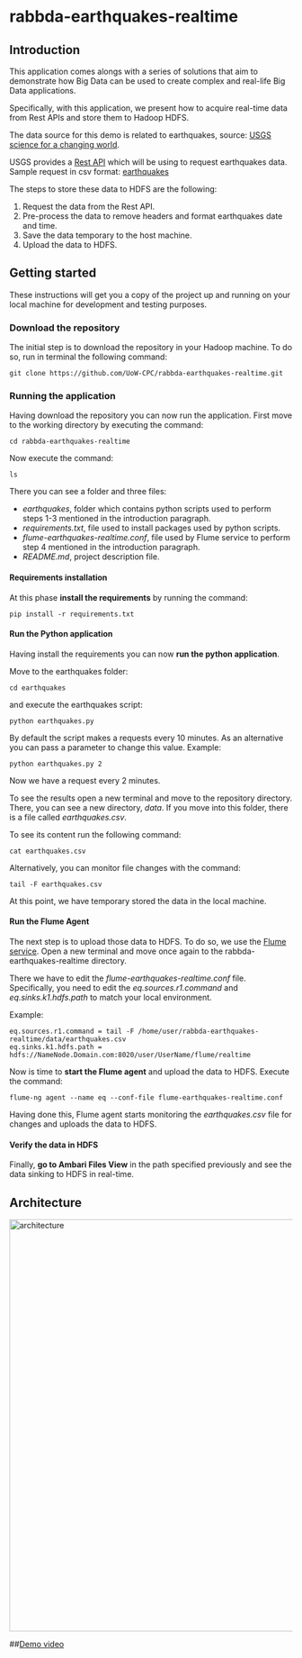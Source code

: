 # rabbda-earthquakes-realtime

## Introduction
This application comes alongs with a series of solutions that aim to demonstrate how Big Data can be used to create complex and real-life Big Data applications.

Specifically, with this application, we present how to acquire real-time data from Rest APIs and store them to Hadoop HDFS.

The data source for this demo is related to earthquakes, source: [USGS science for a changing world](https://earthquake.usgs.gov).

USGS provides a [Rest API](https://earthquake.usgs.gov/fdsnws/event/1/) which will be using to request earthquakes data.
Sample request in csv format: [earthquakes](https://earthquake.usgs.gov/fdsnws/event/1/query?format=csv&starttime=2020-02-18T00:00:00.000Z&endtime=2020-02-19T00:00:00.000)

The steps to store these data to HDFS are the following:
 1. Request the data from the Rest API.
 2. Pre-process the data to remove headers and format earthquakes date and time.
 3. Save the data temporary to the host machine.
 4. Upload the data to HDFS.
 
 ## Getting started
 These instructions will get you a copy of the project up and running on your local machine for development and testing purposes.
 
 ### Download the repository
 The initial step is to download the repository in your Hadoop machine. To do so, run in terminal the following command:
 ```
 git clone https://github.com/UoW-CPC/rabbda-earthquakes-realtime.git
 ```
 
 ### Running the application
 Having download the repository you can now run the application.
 First move to the working directory by executing the command:
 ```
 cd rabbda-earthquakes-realtime
 ``` 
 Now execute the command:
 ```
 ls
 ```
 There you can see a folder and three files:
 * _earthquakes_, folder which contains python scripts used to perform steps 1-3 mentioned in the introduction paragraph. 
 * _requirements.txt_, file used to install packages used by python scripts.
 * _flume-earthquakes-realtime.conf_, file used by Flume service to perform step 4 mentioned in the introduction paragraph.
 * _README.md_, project description file.
 
 #### Requirements installation
 
 At this phase __install the requirements__ by running the command:
 
 ```
 pip install -r requirements.txt
 ```
 
 #### Run the Python application
 
 Having install the requirements you can now __run the python application__. 
 
 Move to the earthquakes folder:
 ```
 cd earthquakes
 ```
 and execute the earthquakes script:
 ```
 python earthquakes.py
 ```
 By default the script makes a requests every 10 minutes. As an alternative you can pass a parameter to change this value. Example:
  ```
 python earthquakes.py 2
 ```
 Now we have a request every 2 minutes.
 
 To see the results open a new terminal and move to the repository directory. There, you can see a new directory, _data_. If you move into this folder, there is a file called _earthquakes.csv_.
 
 To see its content run the following command:
   ```
 cat earthquakes.csv
 ```
 Alternatively, you can monitor file changes with the command:
 ```
 tail -F earthquakes.csv
 ```
 
 At this point, we have temporary stored the data in the local machine.
 
 #### Run the Flume Agent
  
 The next step is to upload those data to HDFS. To do so, we use the [Flume service](https://flume.apache.org/).
 Open a new terminal and move once again to the rabbda-earthquakes-realtime directory.
 
 There we have to edit the _flume-earthquakes-realtime.conf_ file.
 Specifically, you need to edit the  _eq.sources.r1.command_ and _eq.sinks.k1.hdfs.path_ to match your local environment.
 
 
 Example: 
 ```
 eq.sources.r1.command = tail -F /home/user/rabbda-earthquakes-realtime/data/earthquakes.csv
 eq.sinks.k1.hdfs.path = hdfs://NameNode.Domain.com:8020/user/UserName/flume/realtime
 ```
 Now is time to __start the Flume agent__ and upload the data to HDFS. Execute the command:
 ```
 flume-ng agent --name eq --conf-file flume-earthquakes-realtime.conf
 ```
 Having done this, Flume agent starts monitoring the _earthquakes.csv_ file for changes and uploads the data to HDFS.
 
 #### Verify the data in HDFS
 Finally, __go to Ambari Files View__ in the path specified previously and see the data sinking to HDFS in real-time.
 
 ## Architecture
<img width="732" alt="architecture" src="https://user-images.githubusercontent.com/32298274/75445139-bebad500-595c-11ea-830f-9850fa0e7dd0.png">




##[Demo video](https://drive.google.com/open?id=1cVJDfO616nggClPJWdOQ2HOVEvEpF7tF)